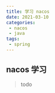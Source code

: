 ```yaml
---
title: 学习 nacos 
date: 2021-03-10
categories:
 - nacos
 - java
tags:
 - spring
---
```


## nacos 学习
> todo
<!-- more -->